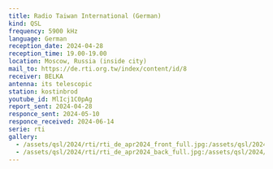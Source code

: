 ```yaml
---
title: Radio Taiwan International (German)
kind: QSL
frequency: 5900 kHz
language: German
reception_date: 2024-04-28
reception_time: 19.00-19.00
location: Moscow, Russia (inside city)
mail_to: https://de.rti.org.tw/index/content/id/8
receiver: BELKA
antenna: its telescopic
station: kostinbrod
youtube_id: MlIcj1C0pAg
report_sent: 2024-04-28
responce_sent: 2024-05-10
responce_received: 2024-06-14
serie: rti
gallery:
  - /assets/qsl/2024/rti/rti_de_apr2024_front_full.jpg:/assets/qsl/2024/rti/rti_de_apr2024_front_small.jpg
  - /assets/qsl/2024/rti/rti_de_apr2024_back_full.jpg:/assets/qsl/2024/rti/rti_de_apr2024_back_small.jpg
---
```

